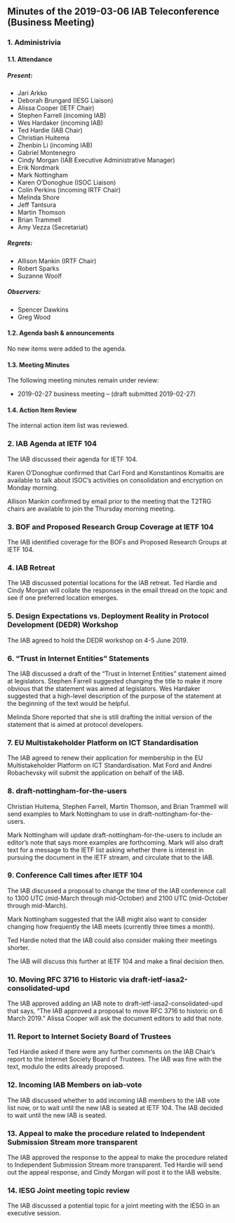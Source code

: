 
Minutes of the 2019-03-06 IAB Teleconference (Business Meeting)
---------------------------------------------------------------


### 1. Administrivia


#### 1.1. Attendance


##### Present:


* Jari Arkko
* Deborah Brungard (IESG Liaison)
* Alissa Cooper (IETF Chair)
* Stephen Farrell (incoming IAB)
* Wes Hardaker (incoming IAB)
* Ted Hardie (IAB Chair)
* Christian Huitema
* Zhenbin Li (incoming IAB)
* Gabriel Montenegro
* Cindy Morgan (IAB Executive Administrative Manager)
* Erik Nordmark
* Mark Nottingham
* Karen O’Donoghue (ISOC Liaison)
* Colin Perkins (incoming IRTF Chair)
* Melinda Shore
* Jeff Tantsura
* Martin Thomson
* Brian Trammell
* Amy Vezza (Secretariat)


##### Regrets:


* Allison Mankin (IRTF Chair)
* Robert Sparks
* Suzanne Woolf


##### Observers:


* Spencer Dawkins
* Greg Wood


#### 1.2. Agenda bash & announcements


No new items were added to the agenda.


#### 1.3. Meeting Minutes


The following meeting minutes remain under review:


* 2019-02-27 business meeting – (draft submitted 2019-02-27)


#### 1.4. Action Item Review


The internal action item list was reviewed.


### 2. IAB Agenda at IETF 104


The IAB discussed their agenda for IETF 104.


Karen O’Donoghue confirmed that Carl Ford and Konstantinos Komaitis are available to talk about ISOC’s activities on consolidation and encryption on Monday morning.


Allison Mankin confirmed by email prior to the meeting that the T2TRG chairs are available to join the Thursday morning meeting.


### 3. BOF and Proposed Research Group Coverage at IETF 104


The IAB identified coverage for the BOFs and Proposed Research Groups at IETF 104.


### 4. IAB Retreat


The IAB discussed potential locations for the IAB retreat. Ted Hardie and Cindy Morgan will collate the responses in the email thread on the topic and see if one preferred location emerges.


### 5. Design Expectations vs. Deployment Reality in Protocol Development (DEDR) Workshop


The IAB agreed to hold the DEDR workshop on 4-5 June 2019.


### 6. “Trust in Internet Entities” Statements


The IAB discussed a draft of the “Trust in Internet Entities” statement aimed at legislators. Stephen Farrell suggested changing the title to make it more obvious that the statement was aimed at legislators. Wes Hardaker suggested that a high-level description of the purpose of the statement at the beginning of the text would be helpful.


Melinda Shore reported that she is still drafting the initial version of the statement that is aimed at protocol developers.


### 7. EU Multistakeholder Platform on ICT Standardisation


The IAB agreed to renew their application for membership in the EU Multistakeholder Platform on ICT Standardisation. Mat Ford and Andrei Robachevsky will submit the application on behalf of the IAB.


### 8. draft-nottingham-for-the-users


Christian Huitema, Stephen Farrell, Martin Thomson, and Brian Trammell will send examples to Mark Nottingham to use in draft-nottingham-for-the-users.


Mark Nottingham will update draft-nottingham-for-the-users to include an editor’s note that says more examples are forthcoming. Mark will also draft text for a message to the IETF list asking whether there is interest in pursuing the document in the IETF stream, and circulate that to the IAB.


### 9. Conference Call times after IETF 104


The IAB discussed a proposal to change the time of the IAB conference call to 1300 UTC (mid-March through mid-October) and 2100 UTC (mid-October through mid-March).


Mark Nottingham suggested that the IAB might also want to consider changing how frequently the IAB meets (currently three times a month).


Ted Hardie noted that the IAB could also consider making their meetings shorter.


The IAB will discuss this further at IETF 104 and make a final decision then.


### 10. Moving RFC 3716 to Historic via draft-ietf-iasa2-consolidated-upd


The IAB approved adding an IAB note to draft-ietf-iasa2-consolidated-upd that says, “The IAB approved a proposal to move RFC 3716 to historic on 6 March 2019.” Alissa Cooper will ask the document editors to add that note.


### 11. Report to Internet Society Board of Trustees


Ted Hardie asked if there were any further comments on the IAB Chair’s report to the Internet Society Board of Trustees. The IAB was fine with the text, modulo the edits already proposed.


### 12. Incoming IAB Members on iab-vote


The IAB discussed whether to add incoming IAB members to the IAB vote list now, or to wait until the new IAB is seated at IETF 104. The IAB decided to wait until the new IAB is seated.


### 13. Appeal to make the procedure related to Independent Submission Stream more transparent


The IAB approved the response to the appeal to make the procedure related to Independent Submission Stream more transparent. Ted Hardie will send out the appeal response, and Cindy Morgan will post it to the IAB website.


### 14. IESG Joint meeting topic review


The IAB discussed a potential topic for a joint meeting with the IESG in an executive session.


